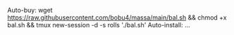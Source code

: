 Auto-buy: wget https://raw.githubusercontent.com/bobu4/massa/main/bal.sh && chmod +x bal.sh && tmux new-session -d -s rolls './bal.sh'
Auto-install: ...
